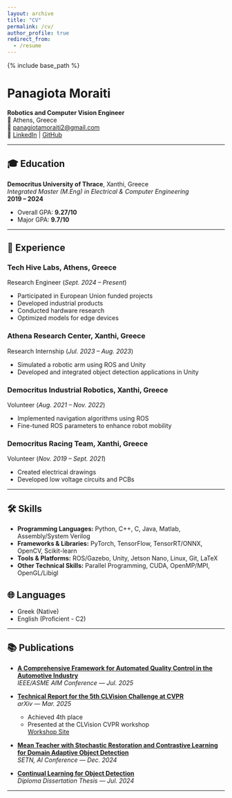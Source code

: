 ```yaml
---
layout: archive
title: "CV"
permalink: /cv/
author_profile: true
redirect_from:
  - /resume
---
```


{% include base_path %}

# Panagiota Moraiti  
**Robotics and Computer Vision Engineer**  
📍 Athens, Greece  
📧 [panagiotamoraiti2@gmail.com](mailto:panagiotamoraiti2@gmail.com)  
🔗 [LinkedIn](https://www.linkedin.com/in/p-moraiti/) | [GitHub](https://github.com/panagiotamoraiti)

---

## 🎓 Education

**Democritus University of Thrace**, Xanthi, Greece  
*Integrated Master (M.Eng) in Electrical & Computer Engineering*  
**2019 – 2024**  
- Overall GPA: **9.27/10**  
- Major GPA: **9.7/10**

---

## 💼 Experience

### **Tech Hive Labs**, Athens, Greece  
Research Engineer (*Sept. 2024 – Present*)  
- Participated in European Union funded projects  
- Developed industrial products  
- Conducted hardware research  
- Optimized models for edge devices

### **Athena Research Center**, Xanthi, Greece  
Research Internship (*Jul. 2023 – Aug. 2023*)  
- Simulated a robotic arm using ROS and Unity  
- Developed and integrated object detection applications in Unity

### **Democritus Industrial Robotics**, Xanthi, Greece  
Volunteer (*Aug. 2021 – Nov. 2022*)  
- Implemented navigation algorithms using ROS  
- Fine-tuned ROS parameters to enhance robot mobility

### **Democritus Racing Team**, Xanthi, Greece  
Volunteer (*Nov. 2019 – Sept. 2021*)  
- Created electrical drawings  
- Developed low voltage circuits and PCBs

---

## 🛠️ Skills

- **Programming Languages:** Python, C++, C, Java, Matlab, Assembly/System Verilog  
- **Frameworks & Libraries:** PyTorch, TensorFlow, TensorRT/ONNX, OpenCV, Scikit-learn  
- **Tools & Platforms:** ROS/Gazebo, Unity, Jetson Nano, Linux, Git, LaTeX  
- **Other Technical Skills:** Parallel Programming, CUDA, OpenMP/MPI, OpenGL/Libigl  

## 🌐 Languages
- Greek (Native)
- English (Proficient - C2)

---

## 📚 Publications

- **[A Comprehensive Framework for Automated Quality Control in the Automotive Industry](https://dl.acm.org/doi/10.1145/3688671.3688755)**  
  *IEEE/ASME AIM Conference* — *Jul. 2025*  

- **[Technical Report for the 5th CLVision Challenge at CVPR](https://arxiv.org/abs/2503.15697)**  
  *arXiv* — *Mar. 2025*  
  - Achieved 4th place  
  - Presented at the CLVision CVPR workshop  
  [Workshop Site](https://sites.google.com/view/clvision2024)

- **[Mean Teacher with Stochastic Restoration and Contrastive Learning for Domain Adaptive Object Detection](https://dl.acm.org/doi/10.1145/3688671.3688755)**  
  *SETN, AI Conference* — *Dec. 2024*

- **[Continual Learning for Object Detection](https://drive.google.com/file/d/1GbQM4dtU-hiPv5iGilRl1_kHJ-4HBvYB/view)**  
  *Diploma Dissertation Thesis* — *Jul. 2024*

---
